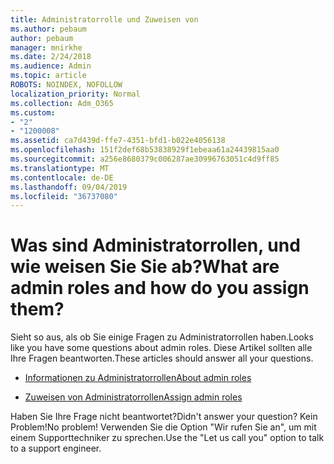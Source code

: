 ```yaml
---
title: Administratorrolle und Zuweisen von
ms.author: pebaum
author: pebaum
manager: mnirkhe
ms.date: 2/24/2018
ms.audience: Admin
ms.topic: article
ROBOTS: NOINDEX, NOFOLLOW
localization_priority: Normal
ms.collection: Adm_O365
ms.custom:
- "2"
- "1200008"
ms.assetid: ca7d439d-ffe7-4351-bfd1-b022e4056138
ms.openlocfilehash: 151f2def68b53838929f1ebeaa61a24439815aa0
ms.sourcegitcommit: a256e8680379c006287ae30996763051c4d9ff85
ms.translationtype: MT
ms.contentlocale: de-DE
ms.lasthandoff: 09/04/2019
ms.locfileid: "36737080"
---
```

# <a name="what-are-admin-roles-and-how-do-you-assign-them"></a><span data-ttu-id="99654-102">Was sind Administratorrollen, und wie weisen Sie Sie ab?</span><span class="sxs-lookup"><span data-stu-id="99654-102">What are admin roles and how do you assign them?</span></span>

<span data-ttu-id="99654-103">Sieht so aus, als ob Sie einige Fragen zu Administratorrollen haben.</span><span class="sxs-lookup"><span data-stu-id="99654-103">Looks like you have some questions about admin roles.</span></span> <span data-ttu-id="99654-104">Diese Artikel sollten alle Ihre Fragen beantworten.</span><span class="sxs-lookup"><span data-stu-id="99654-104">These articles should answer all your questions.</span></span>
  
- [<span data-ttu-id="99654-105">Informationen zu Administratorrollen</span><span class="sxs-lookup"><span data-stu-id="99654-105">About admin roles</span></span>](https://docs.microsoft.com/office365/admin/add-users/about-admin-roles)

- [<span data-ttu-id="99654-106">Zuweisen von Administratorrollen</span><span class="sxs-lookup"><span data-stu-id="99654-106">Assign admin roles</span></span>](https://docs.microsoft.com/office365/admin/add-users/assign-admin-roles)

<span data-ttu-id="99654-107">Haben Sie Ihre Frage nicht beantwortet?</span><span class="sxs-lookup"><span data-stu-id="99654-107">Didn't answer your question?</span></span> <span data-ttu-id="99654-108">Kein Problem!</span><span class="sxs-lookup"><span data-stu-id="99654-108">No problem!</span></span> <span data-ttu-id="99654-109">Verwenden Sie die Option "Wir rufen Sie an", um mit einem Supporttechniker zu sprechen.</span><span class="sxs-lookup"><span data-stu-id="99654-109">Use the "Let us call you" option to talk to a support engineer.</span></span>
  